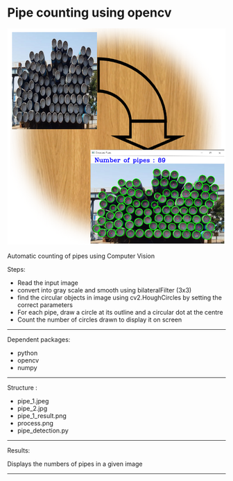 # Pipe counting using opencv 
<img src="process.png" width="900" height="500" title="hover text">


Automatic counting of pipes using Computer Vision

Steps:
 -  Read the input image
 -  convert into gray scale and smooth using bilateralFilter (3x3)
 -  find the circular objects in image using cv2.HoughCircles by setting the correct parameters
 -  For each pipe, draw a circle at its outline and a circular dot at the centre
 -  Count the number of circles drawn to display it on screen

*****************************************************
Dependent packages:

- python 
- opencv
- numpy

*****************************************************
Structure :

- pipe_1.jpeg
- pipe_2.jpg
- pipe_1_result.png
- process.png
- pipe_detection.py

*****************************************************
Results:

Displays the numbers of pipes in a given image
*****************************************************

